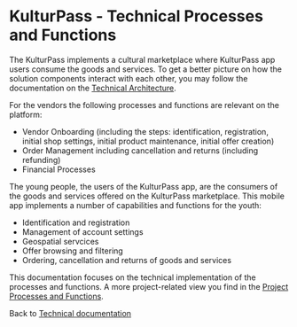 # KulturPass - Technical Processes and Functions

The KulturPass implements a cultural marketplace where KulturPass app users consume the goods and services. To get a better picture on how the solution components interact with each other, you may follow the documentation on the [Technical Architecture](technical-architecture-01.md).

For the vendors the following processes and functions are relevant on the platform:

- Vendor Onboarding (including the steps: identification, registration, initial shop settings, initial product maintenance, initial offer creation)
- Order Management including cancellation and returns (including refunding)
- Financial Processes

The young people, the users of the KulturPass app, are the consumers of the goods and services offered on the KulturPass marketplace. This mobile app implements a number of capabilities and functions for the youth:

- Identification and registration
- Management of account settings
- Geospatial servcices
- Offer browsing and filtering
- Ordering, cancellation and returns of goods and services

This documentation focuses on the technical implementation of the processes and functions. A more project-related view you find in the [Project Processes and Functions](../project-documentation/project-processes-and-functions.md).

Back to [Technical documentation](README.md)
